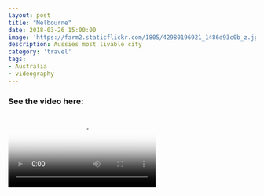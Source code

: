 ```yaml
---
layout: post
title: "Melbourne"
date: 2018-03-26 15:00:00
image: 'https://farm2.staticflickr.com/1805/42980196921_1486d93c0b_z.jpg'
description: Aussies most livable city
category: 'travel'
tags:
- Australia
- videography
---
```


### See the video here:

<div class="embed-bg">
  <div class="video-embed">
    <script src="{{ "/assets/js/plyr.polyfilled.min.js" | prepend: site.baseurl }}"></script>
    <video id="player" controls playsineline poster="https://farm8.staticflickr.com/7860/46398716612_c99ed122a7_z.jpg">
  <source src="https://www.flickr.com/photos/162779846@N06/46398716612/play/hd/c99ed122a7/" type="video/mp4" size="1080">:
  <source src="https://www.flickr.com/photos/162779846@N06/46398716612/play/site/c99ed122a7/" type="video/mp4" size="360">:
  <!-- Fallback for browsers that don't support the <video> element -->
  HTML5 Video not available in your browser
  </video>
  <script>const player = new Plyr('#player', {controls: ['play-large', 'play', 'progress', 'settings', 'fullscreen'], settings: ['quality'], keyboard: { focused: true, global: true}}); window.player = player;</script>
  </div>
</div>
